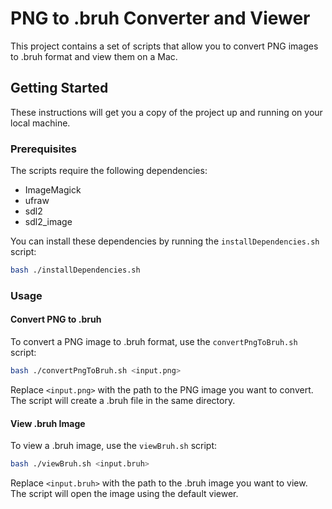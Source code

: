 # PNG to .bruh Converter and Viewer

This project contains a set of scripts that allow you to convert PNG images to .bruh format and view them on a Mac.

## Getting Started

These instructions will get you a copy of the project up and running on your local machine.

### Prerequisites

The scripts require the following dependencies:

- ImageMagick
- ufraw
- sdl2
- sdl2_image

You can install these dependencies by running the `installDependencies.sh` script:

```bash
bash ./installDependencies.sh
```

### Usage

#### Convert PNG to .bruh

To convert a PNG image to .bruh format, use the `convertPngToBruh.sh` script:

```bash
bash ./convertPngToBruh.sh <input.png>
```

Replace `<input.png>` with the path to the PNG image you want to convert. The script will create a .bruh file in the same directory.

#### View .bruh Image

To view a .bruh image, use the `viewBruh.sh` script:

```bash
bash ./viewBruh.sh <input.bruh>
```

Replace `<input.bruh>` with the path to the .bruh image you want to view. The script will open the image using the default viewer.
